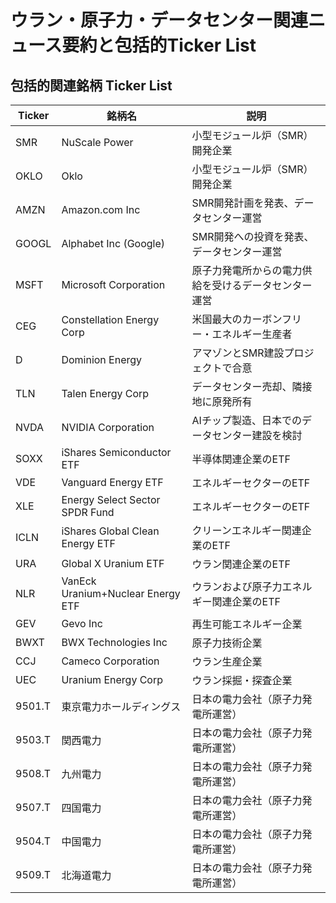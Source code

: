 # ウラン・原子力・データセンター関連ニュース要約と包括的Ticker List

## 包括的関連銘柄 Ticker List

| Ticker | 銘柄名 | 説明 |
|--------|--------|------|
| SMR | NuScale Power | 小型モジュール炉（SMR）開発企業 |
| OKLO | Oklo | 小型モジュール炉（SMR）開発企業 |
| AMZN | Amazon.com Inc | SMR開発計画を発表、データセンター運営 |
| GOOGL | Alphabet Inc (Google) | SMR開発への投資を発表、データセンター運営 |
| MSFT | Microsoft Corporation | 原子力発電所からの電力供給を受けるデータセンター運営 |
| CEG | Constellation Energy Corp | 米国最大のカーボンフリー・エネルギー生産者 |
| D | Dominion Energy | アマゾンとSMR建設プロジェクトで合意 |
| TLN | Talen Energy Corp | データセンター売却、隣接地に原発所有 |
| NVDA | NVIDIA Corporation | AIチップ製造、日本でのデータセンター建設を検討 |
| SOXX | iShares Semiconductor ETF | 半導体関連企業のETF |
| VDE | Vanguard Energy ETF | エネルギーセクターのETF |
| XLE | Energy Select Sector SPDR Fund | エネルギーセクターのETF |
| ICLN | iShares Global Clean Energy ETF | クリーンエネルギー関連企業のETF |
| URA | Global X Uranium ETF | ウラン関連企業のETF |
| NLR | VanEck Uranium+Nuclear Energy ETF | ウランおよび原子力エネルギー関連企業のETF |
| GEV | Gevo Inc | 再生可能エネルギー企業 |
| BWXT | BWX Technologies Inc | 原子力技術企業 |
| CCJ | Cameco Corporation | ウラン生産企業 |
| UEC | Uranium Energy Corp | ウラン採掘・探査企業 |
| 9501.T | 東京電力ホールディングス | 日本の電力会社（原子力発電所運営） |
| 9503.T | 関西電力 | 日本の電力会社（原子力発電所運営） |
| 9508.T | 九州電力 | 日本の電力会社（原子力発電所運営） |
| 9507.T | 四国電力 | 日本の電力会社（原子力発電所運営） |
| 9504.T | 中国電力 | 日本の電力会社（原子力発電所運営） |
| 9509.T | 北海道電力 | 日本の電力会社（原子力発電所運営） |
